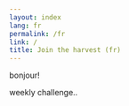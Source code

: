 ```yaml
---
layout: index
lang: fr
permalink: /fr
link: /
title: Join the harvest (fr)
---
```


bonjour!
<!-- more -->
weekly challenge..